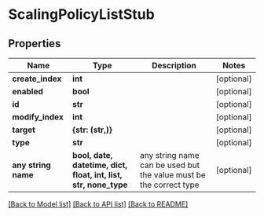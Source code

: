 # ScalingPolicyListStub


## Properties
Name | Type | Description | Notes
------------ | ------------- | ------------- | -------------
**create_index** | **int** |  | [optional] 
**enabled** | **bool** |  | [optional] 
**id** | **str** |  | [optional] 
**modify_index** | **int** |  | [optional] 
**target** | **{str: (str,)}** |  | [optional] 
**type** | **str** |  | [optional] 
**any string name** | **bool, date, datetime, dict, float, int, list, str, none_type** | any string name can be used but the value must be the correct type | [optional]

[[Back to Model list]](../README.md#documentation-for-models) [[Back to API list]](../README.md#documentation-for-api-endpoints) [[Back to README]](../README.md)


